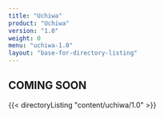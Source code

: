 ```yaml
---
title: "Uchiwa"
product: "Uchiwa"
version: "1.0"
weight: 0
menu: "uchiwa-1.0"
layout: "base-for-directory-listing"
---
```


## COMING SOON

{{< directoryListing "content/uchiwa/1.0" >}}
